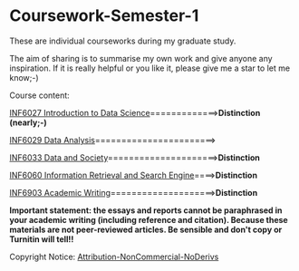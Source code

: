 # Coursework-Semester-1

These are individual courseworks during my graduate study. 

The aim of sharing is to summarise my own work and give anyone any inspiration. If it is really helpful or you like it, please give me a star to let me know;-)

Course  content:

[INF6027 Introduction to Data Science](https://github.com/H-Z-Kevin/Coursework-Semester-1/blob/master/Coursework-Final-Version/Introduction_to_Data_Science.pdf)=============>**Distinction (nearly;-)**

[INF6029 Data Analysis](https://github.com/H-Z-Kevin/Coursework-Semester-1/issues/4)=======================>

[INF6033 Data and Society](https://github.com/H-Z-Kevin/Coursework-Semester-1/issues/1)=====================>**Distinction**

[INF6060 Information Retrieval and Search Engine](https://github.com/H-Z-Kevin/Coursework-Semester-1/issues/2)====>**Distinction**

[INF6903 Academic Writing](https://github.com/H-Z-Kevin/Coursework-Semester-1/issues/3)====================>**Distinction**

**Important statement: the essays and reports cannot be paraphrased in your academic writing (including reference and citation). Because these materials are not peer-reviewed articles. Be sensible and don't copy or Turnitin will tell!!**

Copyright Notice: [Attribution-NonCommercial-NoDerivs](https://creativecommons.org/licenses/by-nc-nd/3.0/deed.en)
